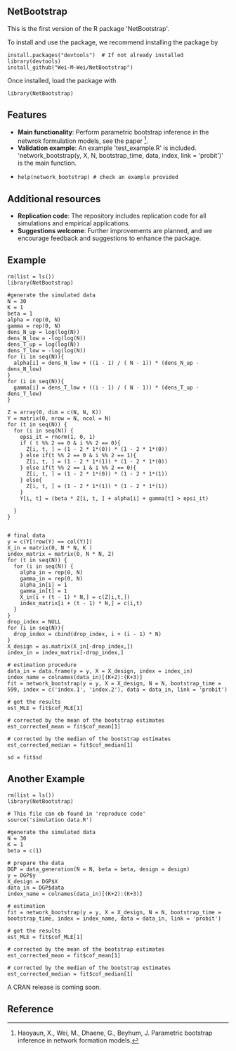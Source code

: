 ## NetBootstrap

This is the first version of the R package 'NetBootstrap'. 

To install and use the package, we recommend installing the package by
```{r }
install.packages("devtools")  # If not already installed
library(devtools)
install_github("Wei-M-Wei/NetBootstrap")
```
Once installed, load the package with
```{r }
library(NetBootstrap)
```

## Features
- **Main functionality**: Perform parametric bootstrap inference in the netwrok formulation models, see the paper [^1].
- **Validation example**: An example 'test_example.R' is included. 'network_bootstrap(y, X, N, bootstrap_time, data, index, link = 'probit')' is the main function.
- ```{r }
  help(network_bootstrap) # check an example provided
  ```
## Additional resources
- **Replication code**: The repository includes replication code for all simulations and empirical applications.
- **Suggestions welcome**: Further improvements are planned, and we encourage feedback and suggestions to enhance the package.

## Example
```{r }
rm(list = ls())
library(NetBootstrap)

#generate the simulated data
N = 30
K = 1
beta = 1
alpha = rep(0, N)
gamma = rep(0, N)
dens_N_up = log(log(N))
dens_N_low = -log(log(N))
dens_T_up = log(log(N))
dens_T_low = -log(log(N))
for (i in seq(N)){
  alpha[i] = dens_N_low + ((i - 1) / ( N - 1)) * (dens_N_up - dens_N_low)
}
for (i in seq(N)){
  gamma[i] = dens_T_low + ((i - 1) / ( N - 1)) * (dens_T_up - dens_T_low)
}

Z = array(0, dim = c(N, N, K))
Y = matrix(0, nrow = N, ncol = N)
for (t in seq(N)) {
  for (i in seq(N)) {
    epsi_it = rnorm(1, 0, 1)
    if ( t %% 2 == 0 & i %% 2 == 0){
      Z[i, t, ] = (1 - 2 * 1*(0)) * (1 - 2 * 1*(0))
    } else if(t %% 2 == 0 & i %% 2 == 1){
      Z[i, t, ] = (1 - 2 * 1*(1)) * (1 - 2 * 1*(0))
    } else if(t %% 2 == 1 & i %% 2 == 0){
      Z[i, t, ] = (1 - 2 * 1*(0)) * (1 - 2 * 1*(1))
    } else{
      Z[i, t, ] = (1 - 2 * 1*(1)) * (1 - 2 * 1*(1))
    }
    Y[i, t] = (beta * Z[i, t, ] + alpha[i] + gamma[t] > epsi_it)

  }
}


# final data
y = c(Y[!row(Y) == col(Y)])
X_in = matrix(0, N * N, K )
index_matrix = matrix(0, N * N, 2)
for (t in seq(N)) {
  for (i in seq(N)) {
    alpha_in = rep(0, N)
    gamma_in = rep(0, N)
    alpha_in[i] = 1
    gamma_in[t] = 1
    X_in[i + (t - 1) * N,] = c(Z[i,t,])
    index_matrix[i + (t - 1) * N,] = c(i,t)
  }
}
drop_index = NULL
for (i in seq(N)){
  drop_index = cbind(drop_index, i + (i - 1) * N)
}
X_design = as.matrix(X_in[-drop_index,])
index_in = index_matrix[-drop_index,]

# estimation procedure
data_in = data.frame(y = y, X = X_design, index = index_in)
index_name = colnames(data_in)[(K+2):(K+3)]
fit = network_bootstrap(y = y, X = X_design, N = N, bootstrap_time = 599, index = c('index.1', 'index.2'), data = data_in, link = 'probit')

# get the results
est_MLE = fit$cof_MLE[1]

# corrected by the mean of the bootstrap estimates
est_corrected_mean = fit$cof_mean[1]

# corrected by the median of the bootstrap estimates
est_corrected_median = fit$cof_median[1]

sd = fit$sd

```

## Another Example
```{r }
rm(list = ls())
library(NetBootstrap)

# This file can eb found in 'reproduce code'
source('simulation data.R')

#generate the simulated data
N = 30
K = 1
beta = c(1)

# prepare the data
DGP = data_generation(N = N, beta = beta, design = design)
y = DGP$y
X_design = DGP$X
data_in = DGP$data
index_name = colnames(data_in)[(K+2):(K+3)]

# estimation
fit = network_bootstrap(y = y, X = X_design, N = N, bootstrap_time = bootstrap_time, index = index_name, data = data_in, link = 'probit')

# get the results
est_MLE = fit$cof_MLE[1]

# corrected by the mean of the bootstrap estimates
est_corrected_mean = fit$cof_mean[1]

# corrected by the median of the bootstrap estimates
est_corrected_median = fit$cof_median[1]
```
A CRAN release is coming soon.

## Reference
[^1]: Haoyaun, X., Wei, M., Dhaene, G., Beyhum, J. Parametric bootstrap inference in network formation models. 
